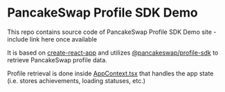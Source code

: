 # PancakeSwap Profile SDK Demo

This repo contains source code of PancakeSwap Profile SDK Demo site - include link here once available

It is based on [create-react-app](https://github.com/facebook/create-react-app) and utilizes [@pancakeswap/profile-sdk](https://github.com/pancakeswap/pancake-toolkit/tree/master/packages/pancake-profile-sdk) to retrieve PancakeSwap profile data.

Profile retrieval is done inside [AppContext.tsx](src/AppContext.tsx) that handles the app state (i.e. stores achievements, loading statuses, etc.)
